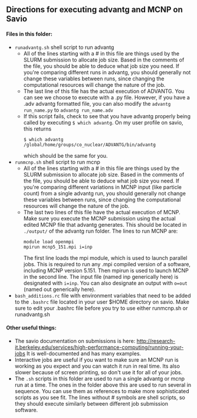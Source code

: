 ## Directions for executing advantg and MCNP on Savio

#### Files in this folder:
* `runadvantg.sh` shell script to run advantg
  * All of the lines starting with a # in this file are things used by the
    SLURM submission to allocate job size. Based in the comments of the file,
    you should be able to deduce what job size you need. If you're comparing
    different runs in advantg, you should generally not change these variables
    between runs, since changing the computational resources will change the
    nature of the job.
  * The last line of this file has the actual execution of ADVANTG. You can see
    we choose to execute with a .py file. However, if you have a .adv advantg
    formatted file, you can also modify the `advantg run_name.py` to `advantg run_name.adv`
  * If this script fails, check to see that you have advantg properly being
    called by executing `$ which advantg`. On my user profile on savio, this
    returns 
      ```
      $ which advantg
      /global/home/groups/co_nuclear/ADVANTG/bin/advantg
      ```
    which should be the same for you.
* `runmcnp.sh` shell script to run mcnp
  * All of the lines starting with a # in this file are things used by the
    SLURM submission to allocate job size. Based in the comments of the file,
    you should be able to deduce what job size you need. If you're comparing
    different variations in MCNP input (like particle count) from a single
    advantg run, you should generally not change these variables
    between runs, since changing the computational resources will change the
    nature of the job.
  * The last two lines of this file have the actual execution of MCNP. Make
    sure you execute the MCNP submission using the actual edited MCNP file that
    advantg generates. This should be located in `./output/` of the advantg run
    folder. The lines to run MCNP are:
       ```
       module load openmpi
       mpirun mcnp5_151.mpi i=inp 
       ```
    The first line loads the mpi module, which is used to launch parallel jobs.
    This is required to run any .mpi compiled version of a software, including
    MCNP version 5.151. Then mpirun is used to launch MCNP in the second line.
    The input file (named inp generically here) is designated 
    with `i=inp`. You can also designate an output
    with `o=out` (named out generically here). 
* `bash_additions.rc` file with environment variables that need to be added to
  the `.bashrc` file located in your user $HOME directory on savio. Make sure
  to edit your .bashrc file before you try to use either runmcnp.sh or
  runadvantg.sh

#### Other useful things:

* The savio documentation on submissions is here:
  http://research-it.berkeley.edu/services/high-performance-computing/running-your-jobs
  It is well-documented and has many examples. 
* Interactive jobs are useful if you want to make sure an MCNP run is working
  as you expect and you can watch it run in real time. Its also slower because
  of screen printing, so don't use it for all of your jobs. 
* The `.sh` scripts in this folder are used to run a single advantg or mcnp run
  at a time. The ones in the folder above this are used to run several in
  sequence. You can use them as references to make more sophisticated scripts
  as you see fit. The lines without # symbols are shell scripts, so they should
  execute similarly between different job submission software. 
